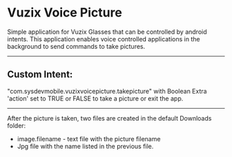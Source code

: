 # Vuzix Voice Picture

Simple application for Vuzix Glasses that can be controlled by android intents.
This application enables voice controlled applications in the background to send commands to take pictures.

---
## Custom Intent:
"com.sysdevmobile.vuzixvoicepicture.takepicture"
with Boolean Extra 'action' set to TRUE or FALSE to take a picture or exit the app.

--- 
After the picture is taken, two files are created in the default Downloads folder:

- image.filename - text file with the picture filename
- Jpg file with the name listed in the previous file.
